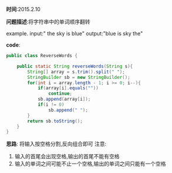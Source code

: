 **时间**:2015.2.10

**问题描述**:将字符串中的单词顺序翻转

example. input:" the sky is blue" output:"blue is sky the"

**code**:
```java
public class ReverseWords {

    public static String reverseWords(String s){
        String[] array = s.trim().split(" ");
        StringBuilder sb = new StringBuilder();
        for(int i = array.length - 1; i >= 0; i--){
            if(array[i].equals(""))
                continue;
            sb.append(array[i]);
            if(i != 0)
                sb.append(" ");
        }
        return sb.toString();
    }
}
```
**思路**:
将输入按空格分割,反向组合即可
注意:
1. 输入的首尾会出现空格,输出的首尾不能有空格
2. 输入的单词之间可能不止一个空格,输出的单词之间只能有一个空格
